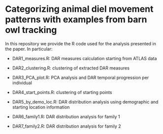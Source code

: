 # Categorizing animal diel movement patterns with examples from barn owl tracking

In this repository we provide the R code used for the analysis presented in the paper. In particular:

- DAR1_measures.R: 
  DAR measures calculation starting from ATLAS data
 
- DAR2_clustering.R: 
  clustering of extracted DAR measures
 
- DAR3_PCA_plot.R: 
  PCA analysis and DAR temporal progression per individual
  
- DAR4_start_points.R: 
  clustering of starting points
  
- DAR5_by_demo_loc.R: 
  DAR distribution analysis using demographic and starting location information
  
- DAR6_family1.R: 
  DAR distribution analysis for family 1
  
- DAR7_family2.R: 
  DAR distribution analysis for family 2

